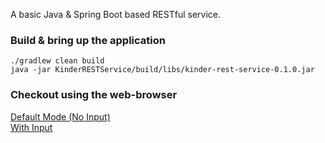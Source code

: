 A basic Java & Spring Boot based RESTful service.

### Build & bring up the application
`./gradlew clean build`
<br>
`java -jar KinderRESTService/build/libs/kinder-rest-service-0.1.0.jar`

### Checkout using the web-browser
[Default Mode (No Input)](http://localhost:8080/hello)
<br>
[With Input](http://localhost:8080/hello?name=Nikunj)
